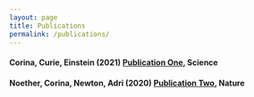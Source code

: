 ```yaml
---
layout: page
title: Publications
permalink: /publications/
---
```


#### **Corina**, Curie, Einstein (2021) [Publication One](link), Science

#### Noether, **Corina**, Newton, **Adri** (2020) [Publication Two](link), Nature
